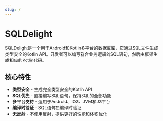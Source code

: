 ```yaml
---
slug: /
---
```


# SQLDelight

SQLDelight是一个用于Android和Kotlin多平台的数据库库，它通过SQL文件生成类型安全的Kotlin API。开发者可以编写符合业务逻辑的SQL语句，然后由框架生成相应的Kotlin代码。

## 核心特性

- **类型安全** - 生成完全类型安全的Kotlin API
- **SQL优先** - 直接编写SQL语句，保持SQL的全部功能
- **多平台支持** - 适用于Android、iOS、JVM和JS平台
- **编译时验证** - SQL语句在编译时验证
- **无反射** - 不使用反射，提供更好的性能和体积优化 